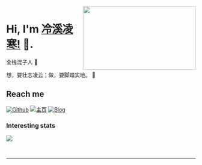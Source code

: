 <!--哈喽吖~ 欢迎来到我的 github-->



<img align="right" width="300" height="169" src="https://github.com/OoGKoO/OoGKoO/blob/main/merry.gif">


# Hi, I'm [冷溪凌寒!](https://www.cnblogs.com/OoGKoO/) 👋.

全栈混子人 :hatching_chick:

想，要壮志凌云；做，要脚踏实地。 :running:

## Reach me 
[![Github](https://img.shields.io/github/followers/OoGKoO?label=Github&style=social)](https://github.com/OoGKoO)
[![主页](https://img.shields.io/badge/blog-touhou.fan-pink)](https://www.touhou.fan/)
[![Blog](https://img.shields.io/badge/blog-博客园-blue)](https://www.cnblogs.com/OoGKoO/)

### Interesting stats

<a href="#">
  <img align="center" src="https://github-readme-stats.vercel.app/api?username=OoGKoO" />
</a>

&nbsp;

<!-- Thanks for stopping by! 😁 -->

---
